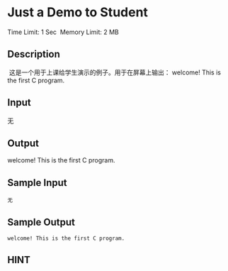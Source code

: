 # Just a Demo to Student
Time Limit: 1 Sec  Memory Limit: 2 MB


## Description
 这是一个用于上课给学生演示的例子。用于在屏幕上输出：
welcome! This is the first C program.


## Input
无


## Output
welcome! This is the first C program.


## Sample Input
```
无
```
## Sample Output
```
welcome! This is the first C program.
```

## HINT
